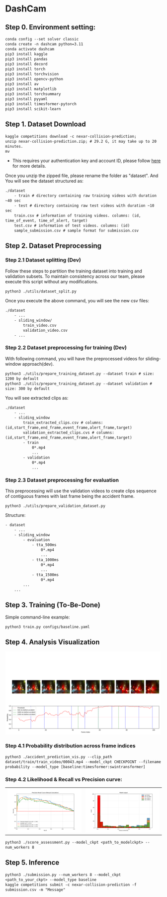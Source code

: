 # DashCam
## Step 0. Environment setting:

```
conda config --set solver classic
conda create -n dashcam python=3.11
conda activate dashcam
pip3 install kaggle
pip3 install pandas
pip3 install decord 
pip3 install torch 
pip3 install torchvision
pip3 install opencv-python
pip3 install av  
pip3 install matplotlib 
pip3 install torchsummary
pip3 install pyyaml
pip3 install timesformer-pytorch
pip3 install scikit-learn
```

## Step 1. Dataset Download
```
kaggle competitions download -c nexar-collision-prediction;
unzip nexar-collision-prediction.zip; # 29.2 G, it may take up to 20 minutes.
mv 
```
* This requires your authentication key and account ID, please follow [here](https://github.com/Kaggle/kaggle-api#download-dataset-files) for more details.

Once you unzip the zipped file, please rename the folder as "dataset". And You will see the dataset structured as:
```
./dataset
    - train # directory containing raw training videos with duration ~40 sec
    - test # directory containing raw test videos with duration ~10 sec
    train.csv # information of training videos. columns: (id, time_of_event, time_of_alert, target)
    test.csv # information of test videos. columns: (id)
    sample_submission.csv # sample format for submission.csv
```

## Step 2. Dataset Preprocessing
### Step 2.1 Dataset splitting (Dev)
Follow these steps to partition the training dataset into training and validation subsets. To maintain consistency across our team, please execute this script without any modifications.
```
python3 ./utils/dataset_split.py
```
Once you execute the above command, you will see the new csv files:
```
./dataset
    - ...
    - sliding_window/
        train_video.csv
        validation_video.csv
    - ...
```


### Step 2.2 Dataset preprocessing for training (Dev)
With following command, you will have the preprocessed videos for sliding-window approach(dev).
```
python3 ./utils/prepare_training_dataset.py --dataset train # size: 1200 by default
python3 ./utils/prepare_training_dataset.py --dataset validation # size: 300 by default
```
You will see extracted clips as:
```
./dataset
    - ...
    - sliding_window
        train_extracted_clips.csv # columns: (id,start_frame,end_frame,event_frame,alert_frame,target) 
        validation_extracted_clips.cvs # columns: (id,start_frame,end_frame,event_frame,alert_frame,target)
        - train
            0*.mp4
            ...
        - validation
            0*.mp4
            ...
```
### Step 2.3 Dataset preprocessing for evaluation
This preprocessing will use the validation videos to create clips sequence of contiguous frames with last frame being the accident frame.
```
python3 ./utils/prepare_validation_dataset.py 
```
Structure:
```
- dataset
    - ...
    - sliding_window
        - evaluation
            - tta_500ms
                0*.mp4
                ...
            - tta_1000ms
                0*.mp4
                ...
            - tta_1500ms
                0*.mp4
        ...
    ...
```

## Step 3. Training (To-Be-Done)
Simple command-line example:
```
python3 train.py configs/baseline.yaml
```

## Step 4. Analysis Visualization 

<img src="example/probability.png" alt="Description of the image" width="500"/>

### Step 4.1 Probability distribution across frame indices

```
python3 ./accident_prediction_vis.py --clip_path dataset/train/train_video/00043.mp4 --model_ckpt CHECKPOINT --filename probability --model_type [baseline:timesformer:swintransformer]
```

### Step 4.2 Likelihood & Recall vs Precision curve:
<table>
  <tr>
    <td><img src="example/precision-recall.png" alt="Precision-Recall" width="400"/></td>
    <td><img src="example/likelihood.png" alt="Likelihood function" width="400"/></td>
  </tr>
</table>


```
python3 ./score_assessment.py --model_ckpt <path_to_modelckpt> --num_workers 8
```

## Step 5. Inference
```
python3 ./submission.py --num_workers 8 --model_ckpt <path_to_your_ckpt> --model_type baseline
kaggle competitions submit -c nexar-collision-prediction -f submission.csv -m "Message"
```
